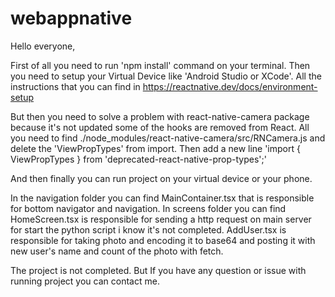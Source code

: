 # webappnative

Hello everyone,

First of all you need to run 'npm install' command on your terminal.
Then you need to setup your Virtual Device like 'Android Studio or XCode'. 
All the instructions that you can find in https://reactnative.dev/docs/environment-setup

But then you need to solve a problem with react-native-camera package because it's not updated some of the hooks are removed from React.
All you need to find ./node_modules/react-native-camera/src/RNCamera.js and delete the 'ViewPropTypes' from import. 
Then add a new line 'import { ViewPropTypes } from 'deprecated-react-native-prop-types';' 

And then finally you can run project on your virtual device or your phone.

In the navigation folder you can find MainContainer.tsx that is responsible for bottom navigator and navigation.
In screens folder you can find HomeScreen.tsx is responsible for sending a http request on main server for start the python script i know it's not completed.
AddUser.tsx is responsible for taking photo and encoding it to base64 and posting it with new user's name and count of the photo with fetch.

The project is not completed. But If you have any question or issue with running project you can contact me.
